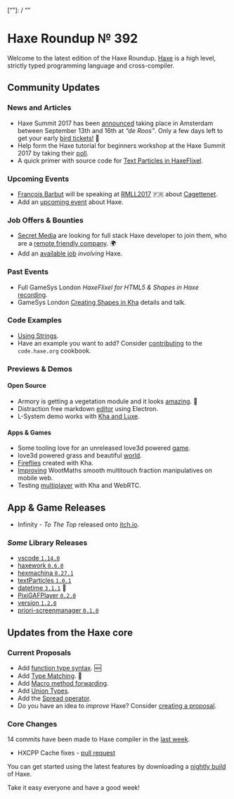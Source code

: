 [_template]: ../templates/roundup.html
[date]: / "2017-07-12 10:29:00"
[modified]: / "2017-07-12 10:29:00"
[published]: / "2017-07-12 10:29:00"
[description]: / "The latest news covering the Haxe community, featuring upcoming talks, the latest HaxeLib releases, game previews and lots more!"
[“”]: / “”

# Haxe Roundup № 392

Welcome to the latest edition of the Haxe Roundup. [Haxe](http://haxe.org/?utm_source=haxe.io) is a high level, strictly typed programming language and cross-compiler.

## Community Updates

### News and Articles

- Haxe Summit 2017 has been [announced](https://twitter.com/haxe_org/status/849702177039929344) taking place in Amsterdam between September 13th and 16th at _“de Roos”_. Only a few days left to get your early [bird tickets!](http://summit.haxe.org/#tickets) :tada:
- Help form the Haxe tutorial for beginners workshop at the Haxe Summit 2017 by taking their [poll](https://github.com/HaxeSummit2017/organization/issues/15).
- A quick primer with source code for [Text Particles in HaxeFlixel](http://creativecoggames.com/text-particles-in-haxeflixel.html).

### Upcoming Events

- [François Barbut](https://twitter.com/bablukid) will be speaking at [RMLL2017](https://2017.rmll.info/) :fr: about [Cagettenet](https://twitter.com/Cagettenet/).
- Add an [upcoming event](https://github.com/skial/haxe.io/labels/events) about Haxe.

### Job Offers & Bounties

- [Secret Media](https://twitter.com/SecretMediaInc) are looking for full stack Haxe developer to join them, who are a [remote friendly company](https://github.com/skial/haxe.io/issues/407). :earth_africa:
- Add an [available job](https://github.com/skial/haxe.io/labels/jobs) _involving_ Haxe.

### Past Events

- Full GameSys London _HaxeFlixel for HTML5 & Shapes in Haxe_ [recording](https://www.youtube.com/watch?v=HqsF5WmOH_w).
- GameSys London [Creating Shapes in Kha](https://twitter.com/Nanjizal_net/status/883340731003351041) details and talk.

### Code Examples

- [Using Strings](http://code.haxe.org/category/beginner/strings.html).
- Have an example you want to add? Consider [contributing](https://github.com/HaxeFoundation/code-cookbook#contributing-articles) to the `code.haxe.org` cookbook.

### Previews & Demos

#### Open Source

- Armory is getting a vegetation module and it looks [amazing](https://twitter.com/luboslenco/status/882986075421114368). :star2:
- Distraction free markdown [editor](https://twitter.com/MatthijsKamstra/status/883306205132853248) using Electron.
- L-System demo works with [Kha and Luxe](https://twitter.com/Nanjizal_net/status/884854438510428162).

#### Apps & Games

- Some tooling love for an unreleased love3d powered [game](https://twitter.com/shakesoda/status/884019856336535552).
- love3d powered grass and beautiful [world](https://twitter.com/shakesoda/status/884821108532273152).
- [Fireflies](https://twitter.com/dmitryhryppa/status/883715504636137472) created with Kha.
- [Improving](https://twitter.com/Jeff__Ward/status/883440869784866817) WootMaths smooth multitouch fraction manipulatives on mobile web.
- Testing [multiplayer](https://twitter.com/JoaquinBelloD/status/883018932667461633) with Kha and WebRTC.


## App & Game Releases

- Infinity - _To The Top_ released onto [itch.io](https://13rice.itch.io/infinity-to-the-top).

### _Some_ Library Releases

- [vscode `1.14.0`](http://lib.haxe.org/p/vscode)
- [haxework `0.6.0`](http://lib.haxe.org/p/haxework)
- [hexmachina `0.27.1`](http://lib.haxe.org/p/hexmachina/)
- [textParticles `1.0.1`](http://lib.haxe.org/p/textParticles)
- [datetime `3.1.1`](http://lib.haxe.org/p/datetime) :star2: 
- [PixiGAFPlayer `0.2.0`](http://lib.haxe.org/p/PixiGAFPlayer)
- [version `1.2.0`](http://lib.haxe.org/p/version)
- [priori-screenmanager `0.1.0`](http://lib.haxe.org/p/priori-scenemanager)

## Updates from the Haxe core

### Current Proposals

- Add [function type syntax](https://github.com/HaxeFoundation/haxe-evolution/pull/23). :new:
- Add [Type Matching](https://github.com/HaxeFoundation/haxe-evolution/pull/20). :star2:
- Add [Macro method forwarding](https://github.com/HaxeFoundation/haxe-evolution/pull/18).
- Add [Union Types](https://github.com/HaxeFoundation/haxe-evolution/pull/11).
- Add the [Spread operator](https://github.com/HaxeFoundation/haxe-evolution/pull/7).
- Do you have an idea to _improve_ Haxe? Consider [creating a proposal].

### Core Changes

14 commits have been made to Haxe compiler in the [last week].

- HXCPP Cache fixes - [pull request](https://github.com/HaxeFoundation/hxcpp/pull/609)

You can get started using the latest features by downloading a [nightly build] of Haxe.

Take it easy everyone and have a good week!

[last week]: https://github.com/issues?utf8=%E2%9C%93&q=closed:2017-07-06..2017-07-12+org:haxefoundation+is:closed+
[nightly build]: http://build.haxe.org
[creating a proposal]: https://github.com/HaxeFoundation/haxe-evolution
